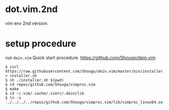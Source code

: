 # dot.vim.2nd
vim env 2nd version.

# setup procedure

run `dein.vim` Quick start procedure.
  https://github.com/Shougo/dein.vim

```
$ curl https://raw.githubusercontent.com/Shougo/dein.vim/master/bin/installer.sh > installer.sh
$ sh ./installer.sh $(pwd)
$ cd repos/github.com/Shougo/vimproc.vim
$ make
$ cd ~/.vim/.cache/.vimrc/.dein/lib
$ ln -s ../../../../repos/github.com/Shougo/vimproc.vim/lib/vimproc_linux64.so
```

